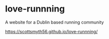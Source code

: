 # love-runnning
A website for a Dublin based running community


https://scottsmyth56.github.io/love-runnning/
